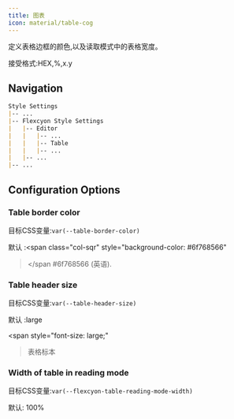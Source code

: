 ```yaml
---
title: 图表
icon: material/table-cog
---
```


定义表格边框的颜色,以及读取模式中的表格宽度。

接受格式:HEX,%,x.y

## Navigation
```md
Style Settings
|-- ...
|-- Flexcyon Style Settings
|   |-- Editor
|   |   |-- ...
|   |   |-- Table
|   |   |-- ...
|   |-- ...
|-- ...
```

## Configuration Options

### Table border color
目标CSS变量:`var(--table-border-color)`

默认 :<span class="col-sqr" style="background-color: #6f768566"
></span
>#6f768566 (英语).

### Table header size
目标CSS变量:`var(--table-header-size)`

默认 :large

<span style="font-size: large;"
>表格标本</span>

### Width of table in reading mode
目标CSS变量:`var(--flexcyon-table-reading-mode-width)`

默认: 100%